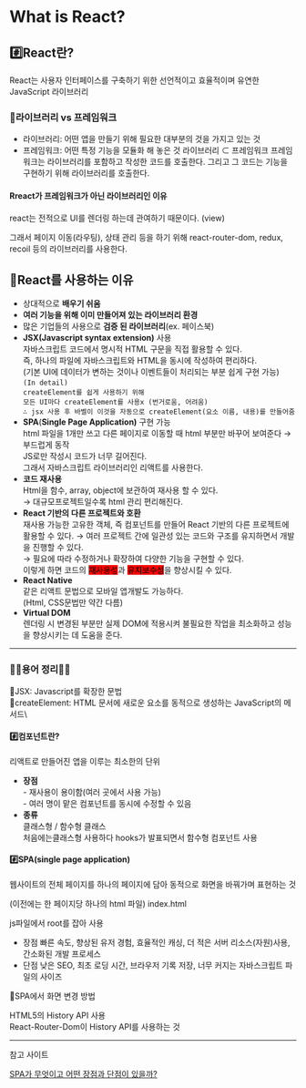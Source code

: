 # What is React?

## #️⃣React란?&#x20;

React는 사용자 인터페이스를 구축하기 위한 선언적이고 효율적이며 유연한 JavaScript 라이브러리

### 💠라이브러리 vs 프레임워크

* 라이브러리: 어떤 앱을 만들기 위해 필요한 대부분의 것을 가지고 있는 것
* 프레임워크: 어떤 특정 기능을 모듈화 해 놓은 것 라이브러리 ⊂ 프레임워크 프레임워크는 라이브러리를 포함하고 작성한 코드를 호출한다. 그리고 그 코드는 기능을 구현하기 위해 라이브러리를 호출한다.

#### Rreact가 프레임워크가 아닌 라이브러리인 이유&#x20;

react는 전적으로 UI를 렌더링 하는데 관여하기 때문이다. (view)

그래서 페이지 이동(라우팅), 상태 관리 등을 하기 위해 react-router-dom, redux, recoil 등의 라이브러리를 사용한다.



## 🤔React를 사용하는 이유

* 상대적으로 **배우기 쉬움**
* **여러 기능을 위해 이미 만들어져 있는 라이브러리 환경**
* 많은 기업들의 사용으로 **검증 된 라이브러리**(ex. 페이스북)
* **JSX(Javascript syntax extension)** 사용 \
  자바스크립트 코드에서 명시적 HTML 구문을 직접 활용할 수 있다. \
  즉, 하나의 파일에 자바스크립트와 HTML을 동시에 작성하여 편리하다. \
  (기본 UI에 데이터가 변하는 것이나 이벤트들이 처리되는 부분 쉽게 구현 가능)\
  `(In detail)`\
  `createElement를 쉽게 사용하기 위해`\
  `모든 UI마다 createElement를 사용x (번거로움, 어려움)`\
  `∴ jsx 사용 후 바벨이 이것을 자동으로 createElement(요소 이름, 내용)를 만들어줌`
* **SPA**(**Single Page Application)** 구현 가능 \
  html 파일을 1개만 쓰고 다른 페이지로 이동할 때 html 부분만 바꾸어 보여준다 → 부드럽게 동작 \
  JS로만 작성시 코드가 너무 길어진다. \
  그래서 자바스크립트 라이브러리인 리액트를 사용한다.
* **코드 재사용**\
  Html을 함수, array, object에 보관하여 재사용 할 수 있다. \
  → 대규모프로젝트일수록 html 관리 편리해진다.
* **React 기반의 다른 프로젝트와  호환**\
  재사용 가능한 고유한 객체, 즉 컴포넌트를 만들어 React 기반의 다른 프로젝트에 활용할 수 있다. → 여러 프로젝트 간에 일관성 있는 코드와 구조를 유지하면서 개발을 진행할 수 있다.\
  → 필요에 따라 수정하거나 확장하여 다양한 기능을 구현할 수 있다. \
  이렇게 하면 코드의 <mark style="background-color:red;">재사용성</mark>과 <mark style="background-color:red;">유지보수성</mark>을 향상시킬 수 있다.
* **React Native**\
  같은 리액트 문법으로 모바일 앱개발도 가능하다.\
  (Html, CSS문법만 약간 다름)
* **Virtual DOM**\
  렌더링 시 변경된 부분만 실제 DOM에 적용시켜 불필요한 작업을 최소화하고 성능을 향상시키는 데 도움을 준다.

***

### 🤍🩶용어 정리🩶🤍

🩶JSX: Javascript를 확장한 문법\
🤍createElement: HTML 문서에 새로운 요소를 동적으로 생성하는 JavaScript의 메서드\


#### #️⃣컴포넌트란?

&#x20;리액트로 만들어진 앱을 이루는 최소한의 단위

* **장점**\
  \- 재사용이 용이함(여러 곳에서 사용 가능) \
  \- 여러 명이 맡은 컴포넌트를 동시에 수정할 수 있음
* **종류** \
  클래스형 / 함수형 클래스 \
  처음에는클래스형 사용하다  hooks가 발표되면서 함수형 컴포넌트 사용

#### #️⃣SPA(single page application)&#x20;

웹사이트의 전체 페이지를 하나의 페이지에 담아 동적으로 화면을 바꿔가며 표현하는 것&#x20;

(이전에는 한 페이지당 하나의 html 파일) index.html

js파일에서 root를 잡아 사용

* 장점 빠른 속도, 향상된 유저 경험, 효율적인 캐싱, 더 적은 서버 리소스(자원)사용, 간소화된 개발 프로세스
* 단점 낮은 SEO, 최초 로딩 시간, 브라우저 기록 저장, 너무 커지는 자바스크립트 파일의 사이즈

🤔SPA에서 화면 변경 방법&#x20;

HTML5의 History API 사용 \
React-Router-Dom이 History API를 사용하는 것

***

참고 사이트

[SPA가 무엇이고 어떤 장점과 단점이 있을까?](https://velog.io/@kimconut/SPA%EA%B0%80-%EB%AC%B4%EC%97%87%EC%9D%B4%EA%B3%A0-%EC%96%B4%EB%96%A4-%EC%9E%A5%EC%A0%90%EA%B3%BC-%EB%8B%A8%EC%A0%90%EC%9D%B4-%EC%9E%88%EC%9D%84%EA%B9%8C)

